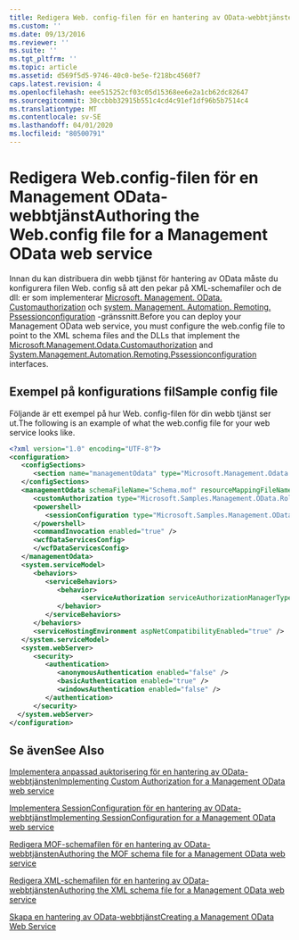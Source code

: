 ```yaml
---
title: Redigera Web. config-filen för en hantering av OData-webbtjänsten | Microsoft Docs
ms.custom: ''
ms.date: 09/13/2016
ms.reviewer: ''
ms.suite: ''
ms.tgt_pltfrm: ''
ms.topic: article
ms.assetid: d569f5d5-9746-40c0-be5e-f218bc4560f7
caps.latest.revision: 4
ms.openlocfilehash: eee515252cf03c05d15368ee6e2a1cb62dc82647
ms.sourcegitcommit: 30ccbbb32915b551c4cd4c91ef1df96b5b7514c4
ms.translationtype: MT
ms.contentlocale: sv-SE
ms.lasthandoff: 04/01/2020
ms.locfileid: "80500791"
---
```

# <a name="authoring-the-webconfig-file-for-a-management-odata-web-service"></a><span data-ttu-id="511d3-102">Redigera Web.config-filen för en Management OData-webbtjänst</span><span class="sxs-lookup"><span data-stu-id="511d3-102">Authoring the Web.config file for a Management OData web service</span></span>

<span data-ttu-id="511d3-103">Innan du kan distribuera din webb tjänst för hantering av OData måste du konfigurera filen Web. config så att den pekar på XML-schemafiler och de dll: er som implementerar [Microsoft. Management. OData. Customauthorization](/dotnet/api/Microsoft.Management.Odata.CustomAuthorization) och [system. Management. Automation. Remoting. Pssessionconfiguration](/dotnet/api/System.Management.Automation.Remoting.PSSessionConfiguration) -gränssnitt.</span><span class="sxs-lookup"><span data-stu-id="511d3-103">Before you can deploy your Management OData web service, you must configure the web.config file to point to the XML schema files and the DLLs that implement the [Microsoft.Management.Odata.Customauthorization](/dotnet/api/Microsoft.Management.Odata.CustomAuthorization) and [System.Management.Automation.Remoting.Pssessionconfiguration](/dotnet/api/System.Management.Automation.Remoting.PSSessionConfiguration) interfaces.</span></span>

## <a name="sample-config-file"></a><span data-ttu-id="511d3-104">Exempel på konfigurations fil</span><span class="sxs-lookup"><span data-stu-id="511d3-104">Sample config file</span></span>

<span data-ttu-id="511d3-105">Följande är ett exempel på hur Web. config-filen för din webb tjänst ser ut.</span><span class="sxs-lookup"><span data-stu-id="511d3-105">The following is an example of what the web.config file for your web service looks like.</span></span>

```xml
<?xml version="1.0" encoding="UTF-8"?>
<configuration>
   <configSections>
      <section name="managementOdata" type="Microsoft.Management.Odata.Core.DSConfiguration, Microsoft.Management.OData, Version=3.0.0.0, Culture=neutral, PublicKeyToken=31bf3856ad364e35, processorArchitecture=MSIL" />
   </configSections>
   <managementOdata schemaFileName="Schema.mof" resourceMappingFileName="Schema.xml">
      <customAuthorization type="Microsoft.Samples.Management.OData.RoleBasedPlugins.CustomAuthorization" assembly=".\Microsoft.Samples.Management.OData.RoleBasedPlugins.dll" />
      <powershell>
         <sessionConfiguration type="Microsoft.Samples.Management.OData.RoleBasedPlugins.SessionConfiguration" assembly=".\Microsoft.Samples.Management.OData.RoleBasedPlugins.dll" />
      </powershell>
      <commandInvocation enabled="true" />
      <wcfDataServicesConfig>
      </wcfDataServicesConfig>
   </managementOdata>
   <system.serviceModel>
      <behaviors>
         <serviceBehaviors>
            <behavior>
                  <serviceAuthorization serviceAuthorizationManagerType="Microsoft.Management.Odata.Core.CustomAuthorizationManager, Microsoft.Management.OData, Version=3.0.0.0, Culture=neutral, PublicKeyToken=31bf3856ad364e35" />
            </behavior>
         </serviceBehaviors>
      </behaviors>
      <serviceHostingEnvironment aspNetCompatibilityEnabled="true" />
   </system.serviceModel>
   <system.webServer>
      <security>
         <authentication>
            <anonymousAuthentication enabled="false" />
            <basicAuthentication enabled="true" />
            <windowsAuthentication enabled="false" />
         </authentication>
      </security>
  </system.webServer>
</configuration>

```

## <a name="see-also"></a><span data-ttu-id="511d3-106">Se även</span><span class="sxs-lookup"><span data-stu-id="511d3-106">See Also</span></span>

[<span data-ttu-id="511d3-107">Implementera anpassad auktorisering för en hantering av OData-webbtjänsten</span><span class="sxs-lookup"><span data-stu-id="511d3-107">Implementing Custom Authorization for a Management OData web service</span></span>](./implementing-custom-authorization-for-a-management-odata-web-service.md)

[<span data-ttu-id="511d3-108">Implementera SessionConfiguration för en hantering av OData-webbtjänst</span><span class="sxs-lookup"><span data-stu-id="511d3-108">Implementing SessionConfiguration for a Management OData web service</span></span>](./implementing-sessionconfiguration-for-a-management-odata-web-service.md)

[<span data-ttu-id="511d3-109">Redigera MOF-schemafilen för en hantering av OData-webbtjänsten</span><span class="sxs-lookup"><span data-stu-id="511d3-109">Authoring the MOF schema file for a Management OData web service</span></span>](./authoring-the-mof-schema-file-for-a-management-odata-web-service.md)

[<span data-ttu-id="511d3-110">Redigera XML-schemafilen för en hantering av OData-webbtjänsten</span><span class="sxs-lookup"><span data-stu-id="511d3-110">Authoring the XML schema file for a Management OData web service</span></span>](./authoring-the-xml-schema-file-for-a-management-odata-web-service.md)

[<span data-ttu-id="511d3-111">Skapa en hantering av OData-webbtjänst</span><span class="sxs-lookup"><span data-stu-id="511d3-111">Creating a Management OData Web Service</span></span>](./creating-a-management-odata-web-service.md)